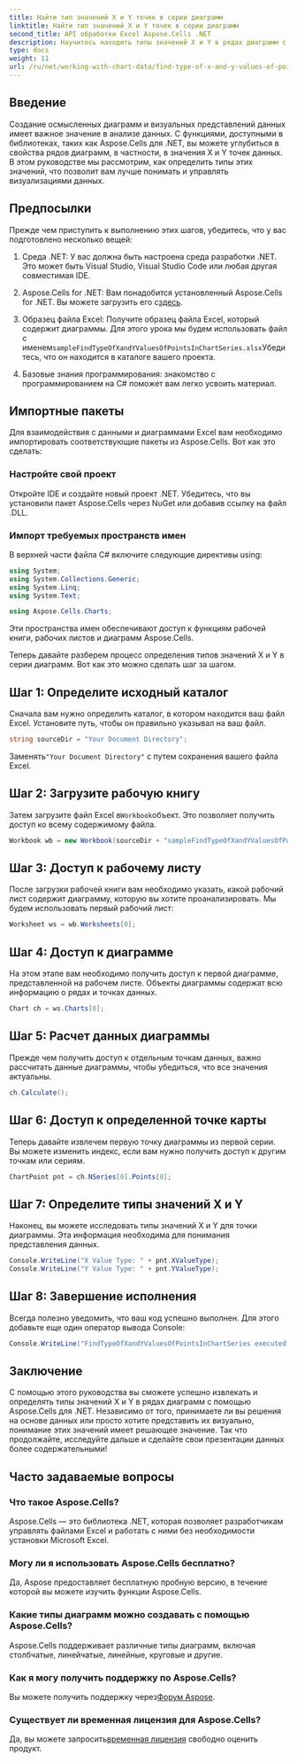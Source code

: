 ```yaml
---
title: Найти тип значений X и Y точек в серии диаграмм
linktitle: Найти тип значений X и Y точек в серии диаграмм
second_title: API обработки Excel Aspose.Cells .NET
description: Научитесь находить типы значений X и Y в рядах диаграмм с помощью Aspose.Cells для .NET с помощью этого подробного и простого в использовании руководства.
type: docs
weight: 11
url: /ru/net/working-with-chart-data/find-type-of-x-and-y-values-of-points-in-chart-series/
---
```

## Введение

Создание осмысленных диаграмм и визуальных представлений данных имеет важное значение в анализе данных. С функциями, доступными в библиотеках, таких как Aspose.Cells для .NET, вы можете углубиться в свойства рядов диаграмм, в частности, в значения X и Y точек данных. В этом руководстве мы рассмотрим, как определить типы этих значений, что позволит вам лучше понимать и управлять визуализациями данных.

## Предпосылки

Прежде чем приступить к выполнению этих шагов, убедитесь, что у вас подготовлено несколько вещей:

1. Среда .NET: У вас должна быть настроена среда разработки .NET. Это может быть Visual Studio, Visual Studio Code или любая другая совместимая IDE.
   
2.  Aspose.Cells for .NET: Вам понадобится установленный Aspose.Cells for .NET. Вы можете загрузить его с[здесь](https://releases.aspose.com/cells/net/).

3.  Образец файла Excel: Получите образец файла Excel, который содержит диаграммы. Для этого урока мы будем использовать файл с именем`sampleFindTypeOfXandYValuesOfPointsInChartSeries.xlsx`Убедитесь, что он находится в каталоге вашего проекта.

4. Базовые знания программирования: знакомство с программированием на C# поможет вам легко усвоить материал.

## Импортные пакеты

Для взаимодействия с данными и диаграммами Excel вам необходимо импортировать соответствующие пакеты из Aspose.Cells. Вот как это сделать:

### Настройте свой проект

Откройте IDE и создайте новый проект .NET. Убедитесь, что вы установили пакет Aspose.Cells через NuGet или добавив ссылку на файл .DLL.

### Импорт требуемых пространств имен

В верхней части файла C# включите следующие директивы using:

```csharp
using System;
using System.Collections.Generic;
using System.Linq;
using System.Text;

using Aspose.Cells.Charts;
```

Эти пространства имен обеспечивают доступ к функциям рабочей книги, рабочих листов и диаграмм Aspose.Cells.

Теперь давайте разберем процесс определения типов значений X и Y в серии диаграмм. Вот как это можно сделать шаг за шагом.

## Шаг 1: Определите исходный каталог

Сначала вам нужно определить каталог, в котором находится ваш файл Excel. Установите путь, чтобы он правильно указывал на ваш файл.

```csharp
string sourceDir = "Your Document Directory";
```

 Заменять`"Your Document Directory"` с путем сохранения вашего файла Excel.

## Шаг 2: Загрузите рабочую книгу

 Затем загрузите файл Excel в`Workbook`объект. Это позволяет получить доступ ко всему содержимому файла.

```csharp
Workbook wb = new Workbook(sourceDir + "sampleFindTypeOfXandYValuesOfPointsInChartSeries.xlsx");
```

## Шаг 3: Доступ к рабочему листу

После загрузки рабочей книги вам необходимо указать, какой рабочий лист содержит диаграмму, которую вы хотите проанализировать. Мы будем использовать первый рабочий лист:

```csharp
Worksheet ws = wb.Worksheets[0];
```

## Шаг 4: Доступ к диаграмме

На этом этапе вам необходимо получить доступ к первой диаграмме, представленной на рабочем листе. Объекты диаграммы содержат всю информацию о рядах и точках данных.

```csharp
Chart ch = ws.Charts[0];
```

## Шаг 5: Расчет данных диаграммы

Прежде чем получить доступ к отдельным точкам данных, важно рассчитать данные диаграммы, чтобы убедиться, что все значения актуальны.

```csharp
ch.Calculate();
```

## Шаг 6: Доступ к определенной точке карты

Теперь давайте извлечем первую точку диаграммы из первой серии. Вы можете изменить индекс, если вам нужно получить доступ к другим точкам или сериям.

```csharp
ChartPoint pnt = ch.NSeries[0].Points[0];
```

## Шаг 7: Определите типы значений X и Y

Наконец, вы можете исследовать типы значений X и Y для точки диаграммы. Эта информация необходима для понимания представления данных.

```csharp
Console.WriteLine("X Value Type: " + pnt.XValueType);
Console.WriteLine("Y Value Type: " + pnt.YValueType);
```

## Шаг 8: Завершение исполнения

Всегда полезно уведомить, что ваш код успешно выполнен. Для этого добавьте еще один оператор вывода Console:

```csharp
Console.WriteLine("FindTypeOfXandYValuesOfPointsInChartSeries executed successfully.");
```

## Заключение

С помощью этого руководства вы сможете успешно извлекать и определять типы значений X и Y в рядах диаграмм с помощью Aspose.Cells для .NET. Независимо от того, принимаете ли вы решения на основе данных или просто хотите представить их визуально, понимание этих значений имеет решающее значение. Так что продолжайте, исследуйте дальше и сделайте свои презентации данных более содержательными!

## Часто задаваемые вопросы

### Что такое Aspose.Cells?
Aspose.Cells — это библиотека .NET, которая позволяет разработчикам управлять файлами Excel и работать с ними без необходимости установки Microsoft Excel.

### Могу ли я использовать Aspose.Cells бесплатно?
Да, Aspose предоставляет бесплатную пробную версию, в течение которой вы можете изучить функции Aspose.Cells.

### Какие типы диаграмм можно создавать с помощью Aspose.Cells?
Aspose.Cells поддерживает различные типы диаграмм, включая столбчатые, линейчатые, линейные, круговые и другие.

### Как я могу получить поддержку по Aspose.Cells?
 Вы можете получить поддержку через[Форум Aspose](https://forum.aspose.com/c/cells/9).

### Существует ли временная лицензия для Aspose.Cells?
 Да, вы можете запросить[временная лицензия](https://purchase.aspose.com/temporary-license/) свободно оценить продукт.